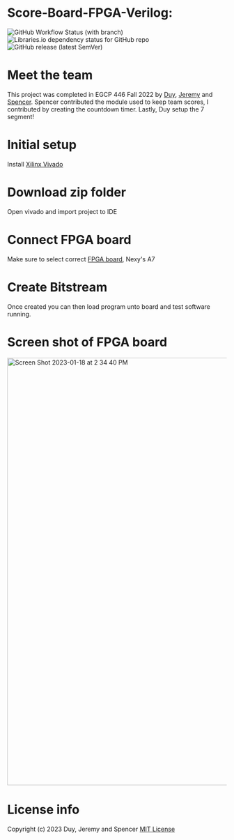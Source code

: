 # Score-Board-FPGA-Verilog:
![GitHub Workflow Status (with branch)](https://img.shields.io/github/actions/workflow/status/jge162/ScoreBoard-wTimer/verilog_review.yml?branch=main&style=for-the-badge)
![Libraries.io dependency status for GitHub repo](https://img.shields.io/librariesio/github/jge162/ScoreBoard-wTimer?style=for-the-badge)
![GitHub release (latest SemVer)](https://img.shields.io/github/v/release/jge162/ScoreBoard-wTimer?logo=github&style=for-the-badge)

# Meet the team

This project was completed in EGCP 446 Fall 2022 by [Duy](https://github.com/duy301199), [Jeremy](https://github.com/jge162) and [Spencer](https://github.com/5pencerW).
Spencer contributed the module used to keep team scores, I contributed by
creating the countdown timer. Lastly, Duy setup the 7 segment!

# Initial setup
Install [Xilinx Vivado](https://www.xilinx.com/products/design-tools/vivado.html)

# Download zip folder
Open vivado and import project to IDE

# Connect FPGA board
Make sure to select correct [FPGA board](https://digilent.com/shop/nexys-a7-fpga-trainer-board-recommended-for-ece-curriculum/), Nexy's A7

# Create Bitstream
Once created you can then load program unto board and 
test software running.

# Screen shot of FPGA board 

<img width="981" alt="Screen Shot 2023-01-18 at 2 34 40 PM" src="https://user-images.githubusercontent.com/31228460/213310150-10f8d1d6-073c-4136-9665-c977dc508e0f.png">

# License info
Copyright (c) 2023 Duy, Jeremy and Spencer 
[MIT License](https://github.com/jge162/ScoreBoard-wTimer/blob/main/License/MIT%20license)
